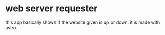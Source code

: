 # web server requester

this app basically shows if the website given is up or down. it is made with astro.
